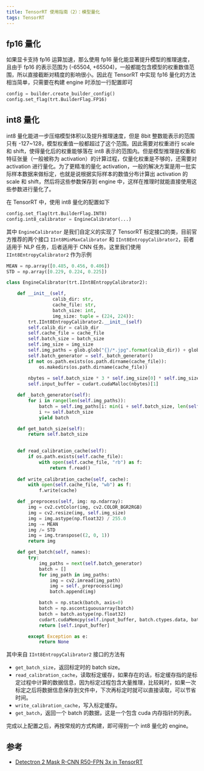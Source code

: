 ```yaml
---
title: TensorRT 使用指南（2）：模型量化
tags: TensorRT
---
```


## fp16 量化

如果显卡支持 fp16 运算加速，那么使用 fp16 量化能显著提升模型的推理速度，且由于 fp16 的表示范围为 (-65504, +65504)，一般都能包含模型的权重数值范围，所以直接截断对精度的影响很小。因此在 TensorRT 中实现 fp16 量化的方法相当简单，只需要在构建 engine 时添加一行配置即可 

```python
config = builder.create_builder_config()
config.set_flag(trt.BuilderFlag.FP16)
```

## int8 量化

int8 量化能进一步压缩模型体积以及提升推理速度，但是 8bit 整数能表示的范围只有 -127~128，模型权重值一般都超过了这个范围。因此需要对权重进行 scale 和 shift，使得量化后的权重能够落在 int8 表示的范围内。但是模型推理是权重和特征张量（一般被称为 activation）的计算过程，仅量化权重是不够的，还需要对 activation 进行量化。为了更精准的量化 activation，一般的解决方案是用一批实际样本数据来做标定，也就是说根据实际样本的数值分布计算出 activation 的 scale 和 shift，然后将这些参数保存到 engine 中，这样在推理时就能直接使用这些参数进行量化了。

在 TensorRT 中，使用 int8 量化的配置如下

```python
config.set_flag(trt.BuilderFlag.INT8)
config.int8_calibrator = EngineCalibrator(...)
```

其中 `EngineCalibrator` 是我们自定义的实现了 TensorRT 标定接口的类，目前官方推荐的两个接口 `IInt8MinMaxCalibrator` 和 `IInt8EntropyCalibrator2`，前者适用于 NLP 任务，后者适用于 CNN 任务。这里我们使用 `IInt8EntropyCalibrator2` 作为示例

```python
MEAN = np.array([0.485, 0.456, 0.406])
STD = np.array([0.229, 0.224, 0.225])

class EngineCalibrator(trt.IInt8EntropyCalibrator2):

    def __init__(self, 
                 calib_dir: str, 
                 cache_file: str, 
                 batch_size: int,
                 img_size: tuple = (224, 224)):
        trt.IInt8EntropyCalibrator2.__init__(self)
        self.calib_dir = calib_dir
        self.cache_file = cache_file
        self.batch_size = batch_size
        self.img_size = img_size
        self.img_paths = glob.glob("{}/*.jpg".format(calib_dir)) + glob.glob("{}/*.png".format(calib_dir))
        self.batch_generator = self._batch_generator()
        if not os.path.exists(os.path.dirname(cache_file)):
            os.makedirs(os.path.dirname(cache_file))
        
        nbytes = self.batch_size * 3 * self.img_size[0] * self.img_size[1] * np.dtype(np.float32).itemsize
        self.input_buffer = cudart.cudaMalloc(nbytes)[1]

    def _batch_generator(self):
        for i in range(len(self.img_paths)):
            batch = self.img_paths[i: min(i + self.batch_size, len(self.img_paths))]
            i += self.batch_size
            yield batch

    def get_batch_size(self):
        return self.batch_size
    

    def read_calibration_cache(self):
        if os.path.exists(self.cache_file):
            with open(self.cache_file, "rb") as f:
                return f.read()
            
    def write_calibration_cache(self, cache):
        with open(self.cache_file, "wb") as f:
            f.write(cache)

    def _preprocess(self, img: np.ndarray):
        img = cv2.cvtColor(img, cv2.COLOR_BGR2RGB)
        img = cv2.resize(img, self.img_size)
        img = img.astype(np.float32) / 255.0
        img -= MEAN
        img /= STD
        img = img.transpose((2, 0, 1))
        return img

    def get_batch(self, names):
        try:
            img_paths = next(self.batch_generator)
            batch = []
            for img_path in img_paths:
                img = cv2.imread(img_path)
                img = self._preprocess(img)
                batch.append(img)

            batch = np.stack(batch, axis=0)
            batch = np.ascontiguousarray(batch)
            batch = batch.astype(np.float32)
            cudart.cudaMemcpy(self.input_buffer, batch.ctypes.data, batch.nbytes, cudart.cudaMemcpyKind.cudaMemcpyHostToDevice)
            return [self.input_buffer]

        except Exception as e:
            return None
```

其中来自 `IInt8EntropyCalibrator2` 接口的方法有 

* `get_batch_size`，返回标定时的 batch size。
* `read_calibration_cache`，读取标定缓存，如果存在的话，标定缓存指的是标定过程中计算的数据信息，因为标定过程包含大量推理，比较耗时，如果一次标定之后将数据信息保存到文件中，下次再标定时就可以直接读取，可以节省时间。
* `write_calibration_cache`，写入标定缓存。
* `get_batch`，返回一个 batch 的数据，这是一个包含 cuda 内存指针的列表。

完成以上配置之后，再按常规的方式构建，即可得到一个 int8 量化的 engine。

## 参考

* [Detectron 2 Mask R-CNN R50-FPN 3x in TensorRT](https://github.com/NVIDIA/TensorRT/tree/release/8.6/samples/python/detectron2)